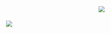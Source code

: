 <img align="right" src="https://visitor-badge.laobi.icu/badge?page_id=Ashutoshrai10630">


<h1 align="center">
     <a href="httph://git.io/typing-svg">
       <img src="https://readme-typing-svg.herokuapp.com/?lines=Hello+There!+😀;+This+Is+ASHUTOSH+RAI!;+&center=true&size=30">
     </a>
  </h1>





